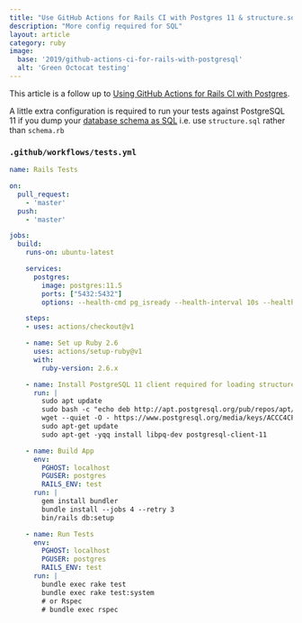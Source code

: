 ```yaml
---
title: "Use GitHub Actions for Rails CI with Postgres 11 & structure.sql"
description: "More config required for SQL"
layout: article
category: ruby
image:
  base: '2019/github-actions-ci-for-rails-with-postgresql'
  alt: 'Green Octocat testing'
---
```


This article is a follow up to [Using GitHub Actions for Rails CI with Postgres](/ruby/github-actions-ci-for-rails-with-postgresql).

A little extra configuration is required to run your tests against PostgreSQL 11 if you dump your [database schema as SQL](https://edgeguides.rubyonrails.org/active_record_migrations.html#types-of-schema-dumps) i.e. use `structure.sql` rather than `schema.rb`

### `.github/workflows/tests.yml`

```yml
name: Rails Tests

on:
  pull_request:
    - 'master'
  push:
    - 'master'

jobs:
  build:
    runs-on: ubuntu-latest

    services:
      postgres:
        image: postgres:11.5
        ports: ["5432:5432"]
        options: --health-cmd pg_isready --health-interval 10s --health-timeout 5s --health-retries 5

    steps:
    - uses: actions/checkout@v1

    - name: Set up Ruby 2.6
      uses: actions/setup-ruby@v1
      with:
        ruby-version: 2.6.x

    - name: Install PostgreSQL 11 client required for loading structure.sql
      run: |
        sudo apt update
        sudo bash -c "echo deb http://apt.postgresql.org/pub/repos/apt/ bionic-pgdg main >> /etc/apt/sources.list.d/pgdg.list"
        wget --quiet -O - https://www.postgresql.org/media/keys/ACCC4CF8.asc | sudo apt-key add -
        sudo apt-get update
        sudo apt-get -yqq install libpq-dev postgresql-client-11

    - name: Build App
      env:
        PGHOST: localhost
        PGUSER: postgres
        RAILS_ENV: test
      run: |
        gem install bundler
        bundle install --jobs 4 --retry 3
        bin/rails db:setup

    - name: Run Tests
      env:
        PGHOST: localhost
        PGUSER: postgres
        RAILS_ENV: test
      run: |
        bundle exec rake test
        bundle exec rake test:system
        # or Rspec
        # bundle exec rspec
```
